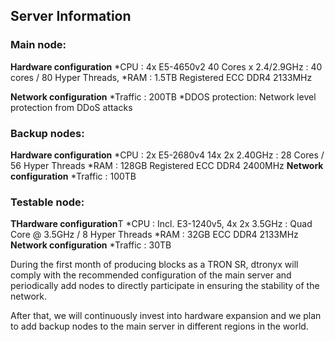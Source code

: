 ## Server Information
### Main node:
**Hardware configuration**
	*CPU		: 4x E5-4650v2 40 Cores x 2.4/2.9GHz
			: 40 cores / 80 Hyper Threads, 
	*RAM		: 1.5TB Registered ECC DDR4 2133MHz

**Network configuration**
	*Traffic	: 200TB
	*DDOS protection: Network level protection from DDoS attacks

### Backup nodes:
**Hardware configuration**
	*CPU		: 2x E5-2680v4 14x 2x 2.40GHz
			: 28 Cores / 56 Hyper Threads
	*RAM		: 128GB Registered ECC DDR4 2400MHz
**Network configuration**
	*Traffic		: 100TB

### Testable node:
**THardware configuration**T
	*CPU		: Incl. E3-1240v5, 4x 2x 3.5GHz
			: Quad Core @ 3.5GHz / 8 Hyper Threads
	*RAM		: 32GB ECC DDR4 2133MHz
**Network configuration**
	*Traffic		: 30TB


During the first month of producing blocks as a TRON SR, dtronyx will comply with the recommended configuration of the main server and periodically add nodes to directly participate in ensuring the stability of the network.

After that, we will continuously invest into hardware expansion and we plan to add backup nodes to the main server in different regions in the world.